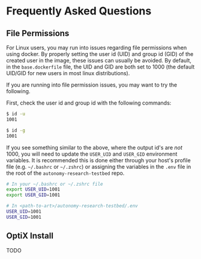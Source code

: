 # Frequently Asked Questions

## File Permissions

For Linux users, you may run into issues regarding file permissions when using docker.
By properly setting the user id (UID) and group id (GID) of the created user in the
image, these issues can usually be avoided. By default, in the `base.dockerfile` file,
the UID and GID are both set to 1000 (the default UID/GID for new users in most linux
distributions).

If you are running into file permission issues, you may want to try the following.

First, check the user id and group id with the following commands:

```bash
$ id -u
1001

$ id -g
1001
```

If you see something similar to the above, where the output id's are _not_ 1000, you
will need to update the `USER_UID` and `USER_GID` environment variables. It is
recommended this is done either through your host's profile file (e.g. `~/.bashrc` or
`~/.zshrc`) or assigning the variables in the `.env` file in the root of the
`autonomy-research-testbed` repo.

```bash
# In your ~/.bashrc or ~/.zshrc file
export USER_UID=1001
export USER_GID=1001
```

```bash
# In <path-to-art>/autonomy-research-testbed/.env
USER_UID=1001
USER_GID=1001
```

## OptiX Install

TODO
